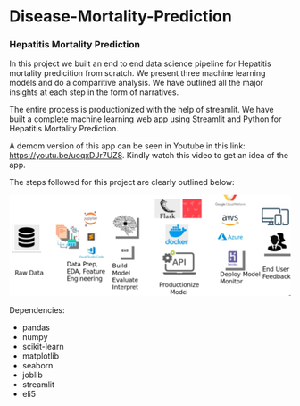 # Disease-Mortality-Prediction


### Hepatitis Mortality Prediction

In this project we built an end to end data science pipeline for Hepatitis mortality predicition from scratch. We present three machine learning models and do a comparitive analysis. We have outlined all the major insights at each step in the form of narratives. 

The entire process is productionized with the help of streamlit. We have built a complete machine learning web app using Streamlit and Python for Hepatitis Mortality Prediction. 

A demom version of this app can be seen in Youtube in this link: https://youtu.be/uoqxDJr7UZ8. Kindly watch this video to get an idea of the app.

The steps followed for this project are clearly outlined below:

<img src="images/Data_Science_Workflow.PNG">


Dependencies:

* pandas
* numpy
* scikit-learn
* matplotlib
* seaborn
* joblib
* streamlit
* eli5

